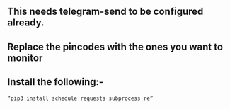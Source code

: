 ## This needs telegram-send to be configured already.
## Replace the pincodes with the ones you want to monitor
## Install the following:-
```bash
“pip3 install schedule requests subprocess re”
```

